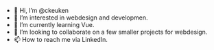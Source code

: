 - 👋 Hi, I’m @ckeuken
- 👀 I’m interested in webdesign and developmen.
- 🌱 I’m currently learning Vue.
- 💞️ I’m looking to collaborate on a few smaller projects for webdesign.
- 📫 How to reach me via LinkedIn.

<!---
ckeuken/ckeuken is a ✨ special ✨ repository because its `README.md` (this file) appears on your GitHub profile.
You can click the Preview link to take a look at your changes.
--->

